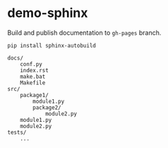 # demo-sphinx

Build and publish documentation to `gh-pages` branch.

```
pip install sphinx-autobuild
```

```shell
docs/
    conf.py
    index.rst
    make.bat
    Makefile
src/
    package1/
        module1.py
        package2/
            module2.py
    module1.py
    module2.py
tests/
    ...
```
